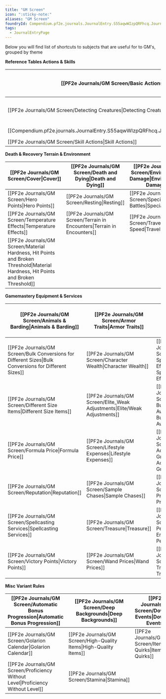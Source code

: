 ```yaml
---
title: "GM Screen"
icon: ":sticky-note:"
aliases: "GM Screen"
foundryId: Compendium.pf2e.journals.JournalEntry.S55aqwWIzpQRFhcq.JournalEntryPage.lQ9MmX3zg4Bd9hjb
tags:
  - JournalEntryPage
---
```

Below you will find list of shortcuts to subjects that are useful for to GM's, grouped by theme

**Reference Tables Actions & Skills**

  

| [[PF2e Journals/GM Screen/Basic Actions\|Basic Actions]] | [[PF2e Journals/GM Screen/Conditions\|Conditions]] | [[PF2e Journals/GM Screen/Counteract\|Counteract]] | [[PF2e Journals/GM Screen/Creature Identification\|Creature Identification]] |
| --- | --- | --- | --- |
| [[PF2e Journals/GM Screen/Detecting Creatures\|Detecting Creatures]] | [[PF2e Journals/GM Screen/Difficulty Classes\|Difficulty Classes]] | [[Compendium.pf2e.journals.JournalEntry.S55aqwWIzpQRFhcq.JournalEntryPage.aBALUjLyOqXKlhrP]] | [[PF2e Journals/GM Screen/Exploration Activities\|Exploration Activities]] |
| [[Compendium.pf2e.journals.JournalEntry.S55aqwWIzpQRFhcq.JournalEntryPage.oM0DobZe9uEkz9kb]] | [[Compendium.pf2e.journals.JournalEntry.S55aqwWIzpQRFhcq.JournalEntryPage.XCxK6OGFY0KvJPo3]] | [[PF2e Journals/GM Screen/Light Effects\|Light Effects]] | [[PF2e Journals/GM Screen/Senses\|Senses]] |
| [[PF2e Journals/GM Screen/Skill Actions\|Skill Actions]] | [[Compendium.pf2e.journals.JournalEntry.S55aqwWIzpQRFhcq.JournalEntryPage.8gcp880pEWZ9VPnF]] |  |  |

**Death & Recovery Terrain & Environment**

  

| [[PF2e Journals/GM Screen/Cover\|Cover]] | [[PF2e Journals/GM Screen/Death and Dying\|Death and Dying]] | [[PF2e Journals/GM Screen/Environmental Damage\|Environmental Damage]] | [[PF2e Journals/GM Screen/Falling\|Falling]] |
| --- | --- | --- | --- |
| [[PF2e Journals/GM Screen/Hero Points\|Hero Points]] | [[PF2e Journals/GM Screen/Resting\|Resting]] | [[PF2e Journals/GM Screen/Special Battles\|Special Battles]] | [[PF2e Journals/GM Screen/Structures\|Structures]] |
| [[PF2e Journals/GM Screen/Temperature Effects\|Temperature Effects]] | [[PF2e Journals/GM Screen/Terrain in Encounters\|Terrain in Encounters]] | [[PF2e Journals/GM Screen/Travel Speed\|Travel Speed]] | [[Compendium.pf2e.journals.JournalEntry.S55aqwWIzpQRFhcq.JournalEntryPage.kL8yx8vz9FMCIYC1]] |
| [[PF2e Journals/GM Screen/Material Hardness, Hit Points and Broken Threshold\|Material Hardness, Hit Points and Broken Threshold]] |  |  |  |

**Gamemastery Equipment & Services**

  

| [[PF2e Journals/GM Screen/Animals & Barding\|Animals & Barding]] | [[PF2e Journals/GM Screen/Armor Traits\|Armor Traits]] | [[PF2e Journals/GM Screen/Basic Services\|Basic Services]] |
| --- | --- | --- |
| [[PF2e Journals/GM Screen/Bulk Conversions for Different Sizes\|Bulk Conversions for Different Sizes]] | [[PF2e Journals/GM Screen/Character Wealth\|Character Wealth]] | [[PF2e Journals/GM Screen/Critical Specialization Effects\|Critical Specialization Effects]] |
| [[PF2e Journals/GM Screen/Different Size Items\|Different Size Items]] | [[PF2e Journals/GM Screen/Elite_Weak Adjustments\|Elite/Weak Adjustments]] | [[PF2e Journals/GM Screen/Encounter Building & XP Awards\|Encounter Building & XP Awards]] |
| [[PF2e Journals/GM Screen/Formula Price\|Formula Price]] | [[PF2e Journals/GM Screen/Lifestyle Expenses\|Lifestyle Expenses]] | [[PF2e Journals/GM Screen/Quick Adventure Groups\|Quick Adventure Groups]] |
| [[PF2e Journals/GM Screen/Reputation\|Reputation]] | [[PF2e Journals/GM Screen/Sample Chases\|Sample Chases]] | [[PF2e Journals/GM Screen/Scroll Prices\|Scroll Prices]] |
| [[PF2e Journals/GM Screen/Spellcasting Services\|Spellcasting Services]] | [[PF2e Journals/GM Screen/Treasure\|Treasure]] | [[PF2e Journals/GM Screen/Treasure Per Encounter\|Treasure Per Encounter]] |
| [[PF2e Journals/GM Screen/Victory Points\|Victory Points]] | [[PF2e Journals/GM Screen/Wand Prices\|Wand Prices]] | [[PF2e Journals/GM Screen/Weapon Traits\|Weapon Traits]] |

**Misc** **Variant Rules**

  

| [[PF2e Journals/GM Screen/Automatic Bonus Progression\|Automatic Bonus Progression]] | [[PF2e Journals/GM Screen/Deep Backgrounds\|Deep Backgrounds]] | [[PF2e Journals/GM Screen/Downtime Events\|Downtime Events]] |
| --- | --- | --- |
| [[PF2e Journals/GM Screen/Golarion Calendar\|Golarion Calendar]] | [[PF2e Journals/GM Screen/High-Quality Items\|High-Quality Items]] | [[PF2e Journals/GM Screen/Item Quirks\|Item Quirks]] |
| [[PF2e Journals/GM Screen/Proficiency Without Level\|Proficiency Without Level]] | [[PF2e Journals/GM Screen/Stamina\|Stamina]] |  |